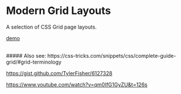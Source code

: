 # Modern Grid Layouts

A selection of CSS Grid page layouts.



[demo](https://pablobrady.github.io/grid-layouts)

<br>
##### Also see:
https://css-tricks.com/snippets/css/complete-guide-grid/#grid-terminology

https://gist.github.com/TylerFisher/6127328

https://www.youtube.com/watch?v=qm0IfG1GyZU&t=126s
